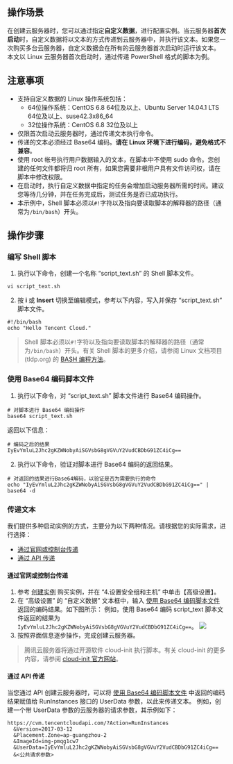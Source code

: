 ## 操作场景

在创建云服务器时，您可以通过指定**自定义数据**，进行配置实例。当云服务器**首次启动**时，自定义数据将以文本的方式传递到云服务器中，并执行该文本。如果您一次购买多台云服务器，自定义数据会在所有的云服务器首次启动时运行该文本。
本文以 Linux 云服务器首次启动时，通过传递 PowerShell 格式的脚本为例。

## 注意事项
- 支持自定义数据的 Linux 操作系统包括：
	- 64位操作系统：CentOS 6.8 64位及以上、Ubuntu Server 14.04.1 LTS 64位及以上、suse42.3x86_64
	- 32位操作系统：CentOS 6.8 32位及以上
- 仅限首次启动云服务器时，通过传递文本执行命令。
- 传递的文本必须经过 Base64 编码。**请在 Linux 环境下进行编码，避免格式不兼容**。
- 使用 root 帐号执行用户数据输入的文本，在脚本中不使用 sudo 命令。您创建的任何文件都将归 root 所有，如果您需要非根用户具有文件访问权，请在脚本中修改权限。
- 在启动时，执行自定义数据中指定的任务会增加启动服务器所需的时间。建议您等待几分钟，并在任务完成后，测试任务是否已成功执行。
- 本示例中，Shell 脚本必须以`#!`字符以及指向要读取脚本的解释器的路径（通常为`/bin/bash`）开头。

## 操作步骤

### 编写 Shell 脚本
1. 执行以下命令，创建一个名称 “script_text.sh” 的 Shell 脚本文件。
```
vi script_text.sh
```
2. 按 **i** 或 **Insert** 切换至编辑模式，参考以下内容，写入并保存 “script_text.sh” 脚本文件。
```
#!/bin/bash
echo "Hello Tencent Cloud."
```
> Shell 脚本必须以`#!`字符以及指向要读取脚本的解释器的路径（通常为`/bin/bash`）开头。有关 Shell 脚本的更多介绍，请参阅 Linux 文档项目 (tldp.org) 的 [BASH 编程方法](http://tldp.org/HOWTO/Bash-Prog-Intro-HOWTO.html)。

<span id="Base64Script"></span>
### 使用 Base64 编码脚本文件

1. 执行以下命令，对 “script_text.sh” 脚本文件进行 Base64 编码操作。
```
# 对脚本进行 Base64 编码操作
base64 script_text.sh
```
返回以下信息：
```
# 编码之后的结果
IyEvYmluL2Jhc2gKZWNobyAiSGVsbG8gVGVuY2VudCBDbG91ZC4iCg==
```
2. 执行以下命令，验证对脚本进行 Base64 编码的返回结果。
```
# 对返回的结果进行Base64解码，以验证是否为需要执行的命令
echo "IyEvYmluL2Jhc2gKZWNobyAiSGVsbG8gVGVuY2VudCBDbG91ZC4iCg==" | base64 -d
```

### 传递文本

我们提供多种启动实例的方式，主要分为以下两种情况。请根据您的实际需求，进行选择：
- [通过官网或控制台传递](#Consoletrans)
- [通过 API 传递](#APItrans)

<span id="Consoletrans"></span>
#### 通过官网或控制台传递

1. 参考 [创建实例](https://intl.cloud.tencent.com/document/product/213/4855) 购买实例，并在 “4.设置安全组和主机” 中单击【高级设置】。
2. 在 “高级设置” 的 “自定义数据” 文本框中，输入 [使用 Base64 编码脚本文件](#Base64Script) 返回的编码结果。如下图所示：
例如，使用 Base64 编码 script_text 脚本文件返回的结果为 `IyEvYmluL2Jhc2gKZWNobyAiSGVsbG8gVGVuY2VudCBDbG91ZC4iCg==`。
![](https://main.qcloudimg.com/raw/8905a22d7afa6cc31255a960ed1eea1f.png)
3. 按照界面信息逐步操作，完成创建云服务器。
> 腾讯云服务器将通过开源软件 cloud-init 执行脚本。有关 cloud-init 的更多内容，请参阅 [cloud-init 官方网站](https://cloud-init.io/)。

<span id="APItrans"></span>
#### 通过 API 传递

当您通过 API 创建云服务器时，可以将 [使用 Base64 编码脚本文件](#Base64Script) 中返回的编码结果赋值给 RunInstances 接口的 UserData 参数，以此来传递文本。
例如，创建一个带 UserData 参数的云服务器的请求参数，其示例如下：
```
https://cvm.tencentcloudapi.com/?Action=RunInstances
  &Version=2017-03-12
  &Placement.Zone=ap-guangzhou-2
  &ImageId=img-pmqg1cw7
  &UserData=IyEvYmluL2Jhc2gKZWNobyAiSGVsbG8gVGVuY2VudCBDbG91ZC4iCg==
  &<公共请求参数>
```
